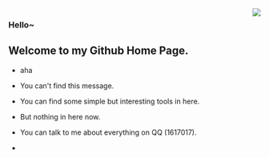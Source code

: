 <img align="right" src="https://github-readme-stats.vercel.app/api?username=imiko0u0&show_icons=true&icon_color=CE1D2D&text_color=718096&bg_color=ffffff&hide_title=true" />

### Hello~
## Welcome to my Github Home Page.

- aha
- You can't find this message.<!-- My English is very beautiful~-->
- You can find some simple but interesting tools in here.
- But nothing in here now.
- You can talk to me about everything on QQ (1617017).


- <!--我绝对不会告诉你我没钱续费服务器了-->
